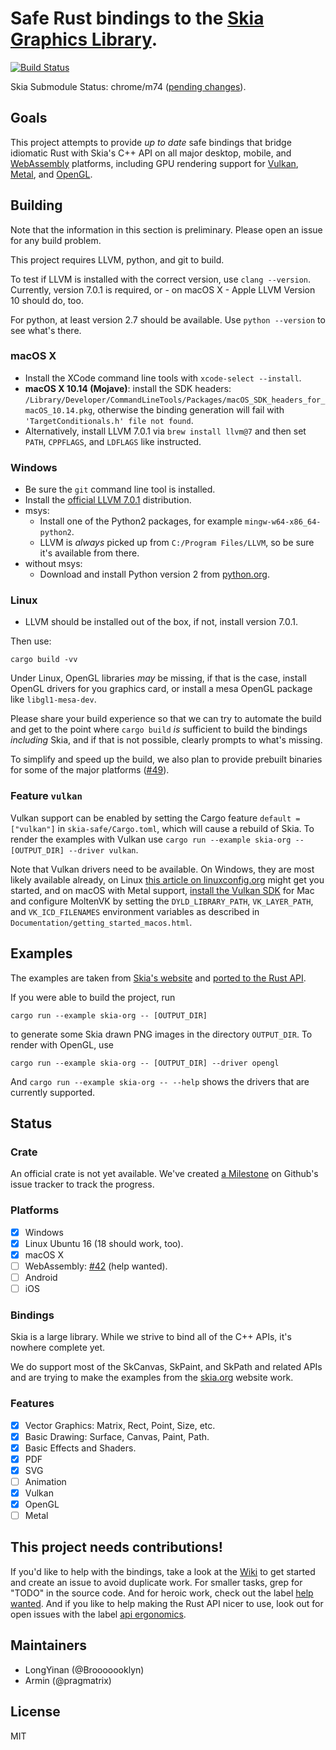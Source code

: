# Safe Rust bindings to the [Skia Graphics Library](https://skia.org/).

[![Build Status](https://dev.azure.com/pragmatrix-github/rust-skia/_apis/build/status/rust-skia.rust-skia?branchName=master)](https://dev.azure.com/pragmatrix-github/rust-skia/_build/latest?definitionId=2&branchName=master)

Skia Submodule Status: chrome/m74 ([pending changes][skiapending]).

[skiapending]: https://github.com/google/skia/compare/ae4b97edd5b9eeee9e4fe9814f67e3abc4ba1a75...chrome/m74

## Goals

This project attempts to provide _up to date_ safe bindings that bridge idiomatic Rust with Skia's C++ API on all major desktop, mobile, and [WebAssembly](https://en.wikipedia.org/wiki/WebAssembly) platforms, including GPU rendering support for [Vulkan](https://en.wikipedia.org/wiki/Vulkan_(API)), [Metal](https://en.wikipedia.org/wiki/Metal_(API)), and [OpenGL](https://en.wikipedia.org/wiki/OpenGL).

## Building

Note that the information in this section is preliminary. Please open an issue for any build problem.

This project requires LLVM, python, and git to build.

To test if LLVM is installed with the correct version, use `clang --version`. Currently, version 7.0.1 is required, or - on macOS X - Apple LLVM Version 10 should do, too.

For python, at least version 2.7 should be available. Use `python --version` to see what's there.

### macOS X

- Install the XCode command line tools with `xcode-select --install`.
- **macOS X 10.14 (Mojave)**: install the SDK headers: `/Library/Developer/CommandLineTools/Packages/macOS_SDK_headers_for_macOS_10.14.pkg`, otherwise the binding generation will fail with `'TargetConditionals.h' file not found`.
- Alternatively, install LLVM 7.0.1 via `brew install llvm@7` and then set `PATH`, `CPPFLAGS`, and `LDFLAGS` like instructed.

### Windows

- Be sure the `git` command line tool is installed.
- Install the [official LLVM 7.0.1](http://releases.llvm.org/download.html) distribution.
- msys:
  - Install one of the Python2 packages, for example `mingw-w64-x86_64-python2`.
  - LLVM is _always_ picked up from `C:/Program Files/LLVM`, so be sure it's available from there.
- without msys:
  - Download and install Python version 2 from [python.org](https://www.python.org/downloads/release/python-2716/).

### Linux

- LLVM should be installed out of the box, if not, install version 7.0.1.

Then use:

`cargo build -vv`

Under Linux, OpenGL libraries _may_ be missing, if that is the case, install OpenGL drivers for you graphics card, or install a mesa OpenGL package like `libgl1-mesa-dev`.

Please share your build experience so that we can try to automate the build and get to the point where `cargo build` _is_ sufficient to build the bindings _including_ Skia, and if that is not possible, clearly prompts to what's missing.

To simplify and speed up the build, we also plan to provide prebuilt binaries for some of the major platforms ([#49](https://github.com/rust-skia/rust-skia/issues/49)).

### Feature `vulkan`

Vulkan support can be enabled by setting the Cargo feature `default = ["vulkan"]` in `skia-safe/Cargo.toml`, which will cause a rebuild of Skia. To render the examples with Vulkan use `cargo run --example skia-org -- [OUTPUT_DIR] --driver vulkan`.

Note that Vulkan drivers need to be available. On Windows, they are most likely available already, on Linux [this article on linuxconfig.org](<https://linuxconfig.org/install-and-test-vulkan-on-linux>) might get you started, and on macOS with Metal support, [install the Vulkan SDK](<https://vulkan.lunarg.com/sdk/home>) for Mac and configure MoltenVK by setting the `DYLD_LIBRARY_PATH`, `VK_LAYER_PATH`, and `VK_ICD_FILENAMES` environment variables as described in `Documentation/getting_started_macos.html`.

## Examples

The examples are taken from [Skia's website](https://skia.org/) and [ported to the Rust API](skia-safe/examples/skia-org).

If you were able to build the project, run

`cargo run --example skia-org -- [OUTPUT_DIR]` 

to generate some Skia drawn PNG images in the directory `OUTPUT_DIR`. To render with OpenGL, use

`cargo run --example skia-org -- [OUTPUT_DIR] --driver opengl`

And `cargo run --example skia-org -- --help` shows the drivers that are currently supported.

## Status

### Crate

An official crate is not yet available. We've created [a Milestone](https://github.com/rust-skia/rust-skia/milestone/1) on Github's issue tracker to track the progress.

### Platforms

- [x] Windows
- [x] Linux Ubuntu 16 (18 should work, too).
- [x] macOS X
- [ ] WebAssembly: [#42](https://github.com/rust-skia/rust-skia/pull/42) (help wanted).
- [ ] Android
- [ ] iOS

### Bindings

Skia is a large library. While we strive to bind all of the C++ APIs, it's nowhere complete yet. 

We do support most of the SkCanvas, SkPaint, and SkPath and related APIs and are trying to make the examples from the [skia.org](https://skia.org/) website work.

### Features

- [x] Vector Graphics: Matrix, Rect, Point, Size, etc.
- [x] Basic Drawing: Surface, Canvas, Paint, Path.
- [x] Basic Effects and Shaders.
- [x] PDF
- [x] SVG
- [ ] Animation
- [x] Vulkan
- [x] OpenGL
- [ ] Metal

## This project needs contributions!

If you'd like to help with the bindings, take a look at the [Wiki](https://github.com/rust-skia/rust-skia/wiki) to get started and create an issue to avoid duplicate work. For smaller tasks, grep for "TODO" in the source code. And for heroic work, check out the label [help wanted](https://github.com/rust-skia/rust-skia/labels/help%20wanted). And if you like to help making the Rust API nicer to use, look out for open issues with the label [api ergonomics](https://github.com/rust-skia/rust-skia/issues?q=is%3Aissue+is%3Aopen+label%3A%22api+ergonomics%22).

## Maintainers

- LongYinan (@Brooooooklyn)
- Armin (@pragmatrix)

## License

MIT

  
